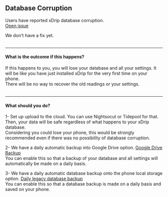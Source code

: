 ## Database Corruption  

Users have reported xDrip database corruption.  
[Open issue](https://github.com/NightscoutFoundation/xDrip/issues/1280)  

We don't have a fix yet.  
<br/>  

---  

#### **What is the outcome if this happens?**  
If this happens to you, you will lose your database and all your settings.  It will be like you have just installed xDrip for the very first time on your phone.  
There will be no way to recover the old readings or your settings.  
<br/>  

---  
  
#### **What should you do?**  
1- Set up upload to the cloud.  You can use Nightsocut or Tidepool for that.  
Then, your data will be safe regardless of what happens to your xDrip database.  
Considering you could lose your phone, this would be strongly recommended even if there was no possibility of database corruption.  
  
2- We have a daily automatic backup into Google Drive option.  [Google Drive Backup](https://navid200.github.io/xDrip/docs/GoogleDriveBackup.html)  
You can enable this so that a backup of your database and all settings will automatically be made on a daily basis.  
  
3- We have a daily automatic database backup onto the phone local storage option.  [Daily legacy database backup](https://navid200.github.io/xDrip/docs/Backup/SaveDaily.html)  
You can enable this so that a database backup is made on a daily basis and saved on your phone.  
  
